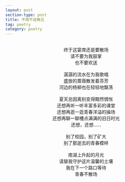 ```yaml
---
layout: post
section-type: post
title: 不得不说再见
tag: poetry
category: poetry
---
```

<br>
<!-- more -->
<center>终于这宴席还是要散场</center>
<center>请不要为我鼓掌</center>
<center>也不要欢送</center>
<br>
<center>潺潺的流水在为我歌唱</center>
<center>盛放的蔷薇散发着芬芳</center>
<center>河边的杨柳也在轻轻地飘荡</center>
<br>
<center>夏天总因离别变得黯然惆怅</center>
<center>还想再听一听丰富多彩的课堂</center>
<center>还想再逛一逛青春洋溢的操场</center>
<center>还想再聊一聊槽点满满的旧日时光</center>
<center>还想，还想……</center>
<br>
<center>别了校园，别了矿大</center>
<center>别了那逝去的青春模样</center>
<br>
<center>南湖上升起的月光</center>
<center>请替我守护这片温馨的土壤</center>
<center>我在下一个路口等待</center>
<center>青春不散场</center>
